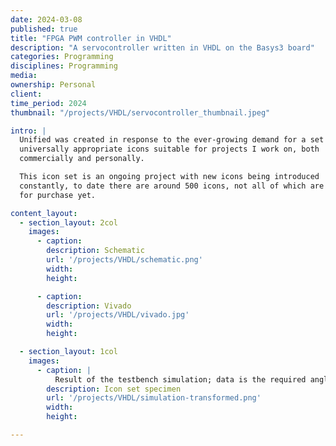 ```yaml
---
date: 2024-03-08
published: true
title: "FPGA PWM controller in VHDL"
description: "A servocontroller written in VHDL on the Basys3 board"
categories: Programming
disciplines: Programming
media:
ownership: Personal
client:
time_period: 2024
thumbnail: "/projects/VHDL/servocontroller_thumbnail.jpeg"

intro: |
  Unified was created in response to the ever-growing demand for a set of
  universally appropriate icons suitable for projects I work on, both
  commercially and personally.

  This icon set is an ongoing project with new icons being introduced
  constantly, to date there are around 500 icons, not all of which are available
  for purchase yet.

content_layout:
  - section_layout: 2col
    images:
      - caption:
        description: Schematic
        url: '/projects/VHDL/schematic.png'
        width:
        height:

      - caption:
        description: Vivado
        url: '/projects/VHDL/vivado.jpg'
        width:
        height:

  - section_layout: 1col
    images:
      - caption: |
          Result of the testbench simulation; data is the required angle of the servo and PWM_out is the corresponding PWM signal.
        description: Icon set specimen
        url: '/projects/VHDL/simulation-transformed.png'
        width:
        height:

---
```

